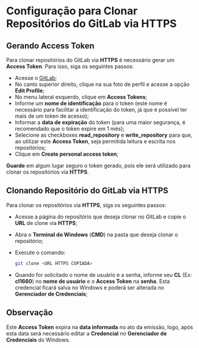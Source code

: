 # Configuração para Clonar Repositórios do GitLab via HTTPS

## Gerando Access Token

Para clonar repositórios do GitLab via **HTTPS** é necessário gerar um 
**Access Token**. Para isso, siga os seguintes passos:

- Acesse o [GitLab](https://gitlab.fiap.com.br/);
- No canto superior direito, clique na sua foto de perfil e acesse a opção 
**Edit Profile**;
- No menu lateral esquerdo, clique em **Access Tokens**;
- Informe um **nome de identificação** para o token (este nome é necessário para
facilitar a identificação do token, já que é possível ter mais de um token de
acesso);
- Informar a **data de expiração** do token (para uma maior segurança, é 
recomendado que o token expire em 1 mês);
- Selecione as checkboxes **read_repository** e **write_repository** para que, 
ao utilizar este **Access Token**, seja permitida leitura e escrita nos 
repositórios;
- Clique em **Create personal access token**;

**Guarde** em algum lugar seguro o token gerado, pois ele será utilizado para 
clonar os repositórios via **HTTPS**.

## Clonando Repositório do GitLab via HTTPS

Para clonar os repositórios via **HTTPS**, siga os seguintes passos:

- Acesse a página do repositório que deseja clonar no GitLab e copie o 
**URL** de clone via **HTTPS**;
- Abra o **Terminal do Windows** (**CMD**) na pasta que deseja clonar o 
repositório;
- Execute o comando: 

    ```bash
    git clone <URL HTTPS COPIADA>
    ```

- Quando for solicitado o nome de usuário e a senha, informe seu **CL** (Ex: **cl1660**) no 
**nome de usuário** e o **Access Token** na **senha**. Esta credencial ficará 
salva no Windows e poderá ser alterada no **Gerenciador de Credenciais**;

## Observação

Este **Access Token** expira na **data informada** no ato da emissão, logo, após 
esta data será necessário editar a **Credencial** no 
**Gerenciador de Credenciais** do Windows.
